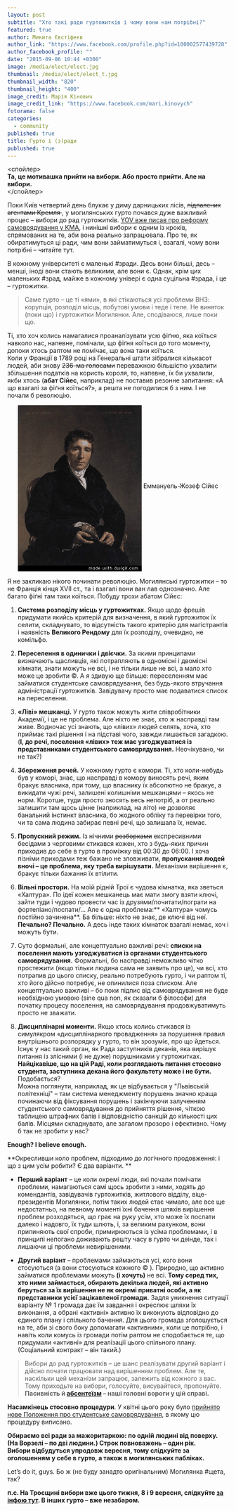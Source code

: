 ```yaml
---
layout: post
subtitle: "Хто такі ради гуртожитків і чому вони нам потрібні?"
featured: true
author: Микита Євстіфеєв
author_link: "https://www.facebook.com/profile.php?id=100002577439728"
author_facebook_profile: ""
date: "2015-09-06 10:44 +0300"
image: /media/elect/elect.jpg
thumbnail: /media/elect/elect_t.jpg
thumbnail_width: "820"
thumbnail_height: "400"
image_credit: Марія Кінович
image_credit_link: "https://www.facebook.com/mari.kinovych"
fotorama: false
categories: 
  - community
published: true
title: Гурто і (з)ради
publushed: true
---
```







<спойлер>   
**Та, це мотивашка прийти на вибори. Або просто прийти. Але на вибори.**  
</спойлер>

Поки Київ четвертий день блукає у диму дарницьких лісів, <strike> підпалених агентами Кремля </strike>, у могилянських гурто почався дуже важливий процес – вибори до рад гуртожитків. [YOV вже писав про реформу самоврядування у КМА](http://yov.com.ua/journal/2015/04/25/samvrad/), і нинішні вибори є одним із кроків, спрямованих на те, аби вона реально запрацювала. Про те, як обиратимуться ці ради, чим вони займатимуться і, взагалі, чому вони потрібні – читайте тут.  

В кожному університеті є маленькі #зради. Десь вони більші, десь – менші, іноді вони стають великими, але вони є. Однак, крім цих маленьких #зрад, майже в кожному універі є одна суцільна #зрада, і це – гуртожитки.  

>Саме гурто – це ті «ями», в які стікаються усі проблеми ВНЗ: корупція, розподіл місць, побутові умови і теде і тепе. Не виняток (поки що) і гуртожитки Могилянки. Але, сподіваюся, лише поки що.  

Ті, хто хоч колись намагалися проаналізувати усю фіґню, яка коїться навколо нас, напевне, помічали, що фіґня коїться до того моменту, допоки хтось раптом не помічає, що вона таки коїться.  
Коли у Франції в 1789 році на Генеральні штати зібралися кількасот людей, аби знову <strike>236-ма голосами</strike> переважною більшістю ухвалити збільшення податків на користь короля, то, напевне, їх би ухвалили, якби хтось (**абат Сійес**, наприклад) не поставив резонне запитання: «А що взагалі за фіґня коїться?», а решта не погодилися б з ним. І не почали б революцію.  

<p align="center"> <img src="https://raw.githubusercontent.com/boretskyi/boretskyi.github.io/master/media/elect/d.gif" alt="Еммануель-Жозеф Сійес" align="middle"> Еммануель-Жозеф Сійес </p>

Я не закликаю нікого починати революцію. Могилянські гуртожитки – то не Франція кінця XVII ст., та і взагалі вони ван лав однозначно. Але багато фіґні там таки коїться. Побуду трохи абатом Сійєc:  

1. **Система розподілу місць у гуртожитках.** Якщо щодо фрешів придумати якийсь критерій для визначення, в який гуртожиток їх селити, складнувато, то відсутність такого критерію для магістрантів і наявність **Великого Рендому** для їх розподілу, очевидно, не комільфо.  

2. **Переселення в одинички і двієчки.** За якими принципами визначають щасливців, які потрапляють в одномісні і двомісні кімнати, знати можуть не всі, і не тільки лише не всі, а мало хто може це зробити ©. А я здивую ще більше: переселенням має займатися студентське самоврядування, без будь-якого втручання адміністрації гуртожитків. Завідувачу просто має подаватися список на переселення.  

3. **«Ліві» мешканці.** У гурто також можуть жити співробітники Академії, і це не проблема. Але ніхто не знає, хто ж насправді там живе. Водночас усі знають, що «лівих» людей селять, хоча, хто приймає такі рішення і на підставі чого, завжди лишається загадкою. (**І, до речі, поселення «лівих» теж має узгоджуватися із представниками студентського самоврядування.** Неочікувано, чи не так?)  

4. **Збереження речей.** У кожному гурто є комори. Ті, хто коли-небудь був у коморі, знає, що насправді в комору виносять речі, яким бракує власника, при тому, що власнику їх абсолютно не бракує, а викидати чужі речі, залишені колишніми мешканцями – якось не норм. Коротше, туди просто зносять весь непотріб, а от реально залишити там щось цінне (наприклад, на літо) не дозволяє банальний інстинкт власника, бо жодного обліку та перевірки того, чи та сама людина забирає певні речі, що залишала їх, немає.  

5. **Пропускний режим.** Із нічними <strike>розборками</strike> експресивними бесідами з черговими стикався кожен, хто з будь-яких причин приходив до себе в гурто в проміжку від 00:30 до 06:00. І хоча пізніми приходами теж бажано не зловживати, **пропускання людей вночі – це проблема, яку треба вирішувати.** Механізми вирішення є, бракує тільки бажання їх втілити.  

6. **Вільні простори.** На моїй рідній Трої є чудова кімнатка, яка зветься «Халтура». По ідеї кожен мешканець має мати змогу взяти ключі, зайти туди і чудово провести час із друзями/почитати/пограти на фортепіано/поспати/… Але є одна проблема:** «Халтура» чомусь постійно зачинена**. Ба більше: ніхто не знає, де ключі від неї. **Печально? Печально.** А десь інде таких кімнаток взагалі немає, хоч і можуть бути.  

7. Суто формальні, але концептуально важливі речі: **списки на поселення мають узгоджуватися із органами студентського самоврядування.** Формальні, бо насправді неможливо чітко простежити (якщо тільки людина сама не заявить про це), чи всі, хто потрапив до цього списку, реально потребують гурто, і чи раптом ті, хто його дійсно потребує, не опинилися поза списком. Але концептуально важливі – бо поки підпис від самоврядування не буде необхідною умовою (sine qua non, як сказали б філософи) для початку процесу поселення, на  самоврядування продовжуватимуть просто не зважати.  

8. **Дисциплінарні моменти.** Якщо хтось колись стикався із симулякром «дисциплінарного провадження» за порушення правил внутрішнього розпорядку у гурто, то він зрозуміє, про що йдеться. Існує у нас такий орган, як Рада заступників деканів, яка вирішує питання із злісними (і не дуже) порушниками у гуртожитках. **Найцікавіше, що на цій Раді, коли розглядають питання стосовно студента, заступника декана його факультету може і не бути.** Подобається?  
Можна поглянути, наприклад, як це відбувається у "Львівській політехніці" – там система менеджменту порушень значно краща починаючи від фіксування порушень і закінчуючи залученням студентського самоврядування до прийняття рішення, чіткою таблицею штрафних балів і відповідністю санкцій до кількості цих балів. Місцями складнувато, але загалом прозоро і ефективно. Чому б так не зробити у нас?  

**Enough? I believe enough.**

**Окресливши коло проблем, підходимо до логічного продовження: і що з цим усім робити? Є два варіанти. ** 

- **Перший варіант** – це коли окремі люди, які почали помічати проблеми, намагаються самі щось зробити з ними, ходять до комендантів, завідувачів гуртожитків, житлового відділу, віце-президентів Могилянки, потім таких людей стає чимало, але все ще недостатньо, на певному моменті їхні бачення шляхів вирішення проблем розходяться, що грає на руку усім, хто може їх послати далеко і надовго, їх туди шлють, і, за великим рахунком, вони припиняють свої спроби, примирюються із усіма проблемами, і в принципі непогано доживають решту часу в гурто чи деінде, так і лишаючи ці проблеми невирішеними.  

- **Другий варіант** – проблемами займаються усі, кого вони стосуються (а вони стосуються кожного © ). Природно, що активно займатися проблемами можуть **(і хочуть)** не всі. **Тому серед тих, хто ними займається, обирають декілька людей, які активно беруться за їх вирішення не як окремі приватні особи, а як представники усієї зацікавленої громади.** Задля уникнення ситуації варіанту № 1 громада дає їм завдання і окреслює шляхи їх виконання, а обрані «активні» активно їх виконують відповідно до єдиного плану і спільного бачення. Для цього громада зголошується на те, аби зі свого боку допомагати «активним», коли це потрібно, і навіть коли комусь із громади потім раптом не сподобається те, що придумали «активні» для реалізації цього спільного плану. (Соціальний контракт – він такий.)  

>Вибори до рад гуртожитків – це шанс реалізувати другий варіант і дійсно почати працювати над вирішенням проблем. Але те, наскільки цей механізм запрацює, залежить від кожного з вас. Тому приходьте на вибори, голосуйте, висувайтеся, пропонуйте. **Пасивність й [абсентеїзм](https://uk.wikipedia.org/wiki/Абсентеїзм) – наші головні вороги у цій справі.** 

**Насамкінець стосовно процедури**. У квітні цього року було [прийнято нове Положення про студентське самоврядування](http://goo.gl/gWzaL8), в якому цю процедуру виписано.  

**Обираємо всі ради за мажоритаркою: по одній людині від поверху. (На Ворзелі – по дві людини.) Строк повноважень – один рік.  
Вибори відбудуться упродовж вересня, тому слідкуйте за оголошенням у себе в гурто, а також в могилянських пабліках.**  

Let’s do it, guys. Бо ж (не буду занадто оригінальним) Могилянка #щета, так?

**п.с. На Троєщині вибори вже цього тижня, 8 і 9 вересня, слідкуйте [за інфою тут](http://vk.com/troya15). В інших гурто – вже незабаром.**
